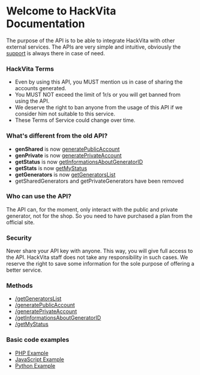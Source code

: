 # Welcome to HackVita Documentation

The purpose of the API is to be able to integrate HackVita with other external services. The APIs are very simple and intuitive, obviously the [support](https://t.me/hackvitasupportbot) is always there in case of need.

### HackVita Terms

* Even by using this API, you MUST mention us in case of sharing the accounts generated.
* You MUST NOT exceed the limit of 1r/s or you will get banned from using the API.
* We deserve the right to ban anyone from the usage of this API if we consider him not suitable to this service.
* These Terms of Service could change over time.

### What's different from the old API?

* **genShared** is now [generatePublicAccount](generatePublicAccount)
* **genPrivate** is now [generatePrivateAccount](generatePrivateAccount)
* **getStatus** is now [getInformationsAboutGeneratorID](getInformationsAboutGeneratorID)
* **getStats** is now [getMyStatus](getMyStatus)
* **getGenerators** is now [getGeneratorsList](getGeneratorsList)
* getSharedGenerators and getPrivateGenerators have been removed

### Who can use the API?

The API can, for the moment, only interact with the public and private generator, not for the shop. So you need to have purchased a plan from the official site.

### Security

Never share your API key with anyone. This way, you will give full access to the API. HackVita staff does not take any responsibility in such cases.
We reserve the right to save some information for the sole purpose of offering a better service.

### Methods

* [/getGeneratorsList](getGeneratorsList)
* [/generatePublicAccount](generatePublicAccount)
* [/generatePrivateAccount](generatePrivateAccount)
* [/getInformationsAboutGeneratorID](getInformationsAboutGeneratorID)
* [/getMyStatus](getMyStatus)

### Basic code examples

* [PHP Example](php-example)
* [JavaScript Example](js-example)
* [Python Example](py-example)
